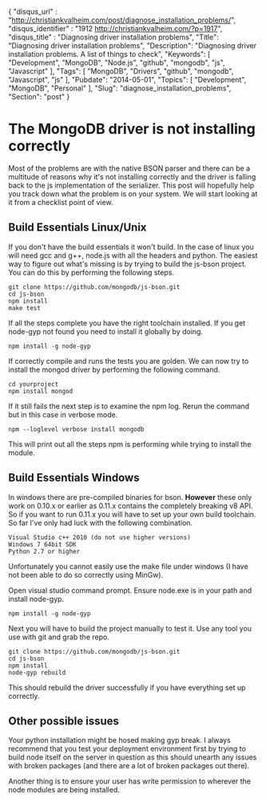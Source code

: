 {
  "disqus_url" : "http://christiankvalheim.com/post/diagnose_installation_problems/",
  "disqus_identifier" : "1912 http://christiankvalheim.com/?p=1917",
  "disqus_title" : "Diagnosing driver installation problems",
  "Title": "Diagnosing driver installation problems",
  "Description": "Diagnosing driver installation problems. A list of things to check",
  "Keywords": [
    "Development",
    "MongoDB",
    "Node.js",
    "github",
    "mongodb",
    "js",
    "Javascript"
  ],
  "Tags": [
    "MongoDB",
    "Drivers",
    "github",
    "mongodb",
    "Javascript",
    "js"
  ],
  "Pubdate": "2014-05-01",
  "Topics": [
    "Development",
    "MongoDB",
    "Personal"
  ],
  "Slug": "diagnose_installation_problems",
  "Section": "post"
}
# The MongoDB driver is not installing correctly
Most of the problems are with the native BSON parser and there can be a multitude of reasons why it's not installing correctly and the driver is falling back to the js implementation of the serializer. This post will hopefully help you track down what the problem is on your system. We will start looking at it from a checklist point of view.

## Build Essentials Linux/Unix
If you don't have the build essentials it won't build. In the case of linux you will need gcc and g++, node.js with all the headers and python. The easiest way to figure out what's missing is by trying to build the js-bson project. You can do this by performing the following steps.

    git clone https://github.com/mongodb/js-bson.git
    cd js-bson
    npm install
    make test

If all the steps complete you have the right toolchain installed. If you get node-gyp not found you need to install it globally by doing.

    npm install -g node-gyp

If correctly compile and runs the tests you are golden. We can now try to install the mongod driver by performing the following command.

    cd yourproject
    npm install mongod

If it still fails the next step is to examine the npm log. Rerun the command but in this case in verbose mode.

    npm --loglevel verbose install mongodb

This will print out all the steps npm is performing while trying to install the module.

## Build Essentials Windows
In windows there are pre-compiled binaries for bson. **However** these only work on 0.10.x or earlier as 0.11.x contains the completely breaking v8 API. So if you want to run 0.11.x you will have to set up your own build toolchain. So far I've only had luck with the following combination.

    Visual Studio c++ 2010 (do not use higher versions)
    Windows 7 64bit SDK
    Python 2.7 or higher

Unfortunately you cannot easily use the make file under windows (I have not been able to do so correctly using MinGw).

Open visual studio command prompt. Ensure node.exe is in your path and install node-gyp.

    npm install -g node-gyp

Next you will have to build the project manually to test it. Use any tool you use with git and grab the repo.

    git clone https://github.com/mongodb/js-bson.git
    cd js-bson
    npm install
    node-gyp rebuild

This should rebuild the driver successfully if you have everything set up correctly.

## Other possible issues
Your python installation might be hosed making gyp break. I always recommend that you test your deployment environment first by trying to build node itself on the server in question as this should unearth any issues with broken packages (and there are a lot of broken packages out there).

Another thing is to ensure your user has write permission to wherever the node modules are being installed.